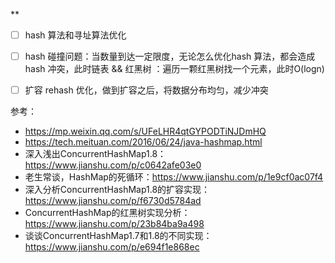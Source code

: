 ** 

+ [ ]  hash 算法和寻址算法优化
+ [ ]  hash 碰撞问题：当数量到达一定限度，无论怎么优化hash 算法，都会造成 hash 冲突，此时链表 && 红黑树 ：遍历一颗红黑树找一个元素，此时O(logn)
+ [ ]  扩容 rehash 优化，做到扩容之后，将数据分布均匀，减少冲突




参考：
+ https://mp.weixin.qq.com/s/UFeLHR4qtGYPODTiNJDmHQ
+ https://tech.meituan.com/2016/06/24/java-hashmap.html
+ 深入浅出ConcurrentHashMap1.8：https://www.jianshu.com/p/c0642afe03e0
+ 老生常谈，HashMap的死循环：https://www.jianshu.com/p/1e9cf0ac07f4
+ 深入分析ConcurrentHashMap1.8的扩容实现：https://www.jianshu.com/p/f6730d5784ad
+ ConcurrentHashMap的红黑树实现分析：https://www.jianshu.com/p/23b84ba9a498
+ 谈谈ConcurrentHashMap1.7和1.8的不同实现：https://www.jianshu.com/p/e694f1e868ec